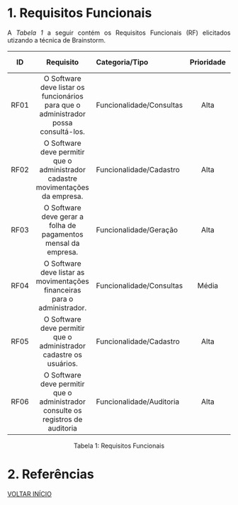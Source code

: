 # 1. Requisitos Funcionais

<p align="justify">A <i>Tabela 1</i> a seguir contém os Requisitos Funcionais (RF) elicitados utizando a técnica de Brainstorm.</p>

| ID   |                                 Requisito                                         | Categoria/Tipo           | Prioridade | Requisitos Relacionados |
| :--: | :--------------------------------------------------------------------------------:|:-------------------------|:----------:|:------------------------:|
| RF01 | O Software deve listar os funcionários para que o administrador possa consultá-los. | Funcionalidade/Consultas | Alta       | –                        |
| RF02 | O Software deve permitir que o administrador cadastre movimentações da empresa.    | Funcionalidade/Cadastro  | Alta       | –                        |
| RF03 | O Software deve gerar a folha de pagamentos mensal da empresa.                     | Funcionalidade/Geração   | Alta       | –                        |
| RF04 | O Software deve listar as movimentações financeiras para o administrador.         | Funcionalidade/Consultas | Média      | –                        |
| RF05 | O Software deve permitir que o administrador cadastre os usuários.                | Funcionalidade/Cadastro  | Alta       | –                        |
| RF06 | O Software deve permitir que o administrador consulte os registros de auditoria                | Funcionalidade/Auditoria  | Alta       | –                        |



<div style="text-align: center">
<p>Tabela 1: Requisitos Funcionais</p>
</div>

# 2. Referências


<a href="../README.md">VOLTAR INÍCIO</a>
